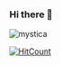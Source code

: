 ### Hi there 👋

<!--
**mystica2000/mystica2000** is a ✨ _special_ ✨ repository because its `README.md` (this file) appears on your GitHub profile.

Here are some ideas to get you started:

- 🔭 I’m currently working on ...
- 🌱 I’m currently learning ...
- 👯 I’m looking to collaborate on ...
- 🤔 I’m looking for help with ...
- 💬 Ask me about ...
- 📫 How to reach me: ...
- 😄 Pronouns: ...
- ⚡ Fun fact: ...
-->
![mystica](https://user-images.githubusercontent.com/45729256/88808061-083f7280-d1d0-11ea-91c0-d43c23097b81.gif)


[![HitCount](http://hits.dwyl.com/{username}/{project}.svg)](http://hits.dwyl.com/{username}/{project})

